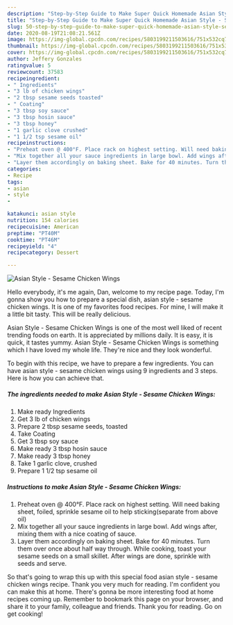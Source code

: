 ```yaml
---
description: "Step-by-Step Guide to Make Super Quick Homemade Asian Style - Sesame Chicken Wings"
title: "Step-by-Step Guide to Make Super Quick Homemade Asian Style - Sesame Chicken Wings"
slug: 50-step-by-step-guide-to-make-super-quick-homemade-asian-style-sesame-chicken-wings
date: 2020-08-19T21:08:21.561Z
image: https://img-global.cpcdn.com/recipes/5803199211503616/751x532cq70/asian-style-sesame-chicken-wings-recipe-main-photo.jpg
thumbnail: https://img-global.cpcdn.com/recipes/5803199211503616/751x532cq70/asian-style-sesame-chicken-wings-recipe-main-photo.jpg
cover: https://img-global.cpcdn.com/recipes/5803199211503616/751x532cq70/asian-style-sesame-chicken-wings-recipe-main-photo.jpg
author: Jeffery Gonzales
ratingvalue: 5
reviewcount: 37583
recipeingredient:
- " Ingredients"
- "3 lb of chicken wings"
- "2 tbsp sesame seeds toasted"
- " Coating"
- "3 tbsp soy sauce"
- "3 tbsp hosin sauce"
- "3 tbsp honey"
- "1 garlic clove crushed"
- "1 1/2 tsp sesame oil"
recipeinstructions:
- "Preheat oven @ 400°F. Place rack on highest setting. Will need baking sheet, foiled, sprinkle sesame oil to help sticking(separate from above oil)"
- "Mix together all your sauce ingredients in large bowl. Add wings after, mixing them with a nice coating of sauce."
- "Layer them accordingly on baking sheet. Bake for 40 minutes. Turn them over once about half way through. While cooking, toast your sesame seeds on a small skillet. After wings are done, sprinkle with seeds and serve."
categories:
- Recipe
tags:
- asian
- style
- 

katakunci: asian style  
nutrition: 154 calories
recipecuisine: American
preptime: "PT40M"
cooktime: "PT46M"
recipeyield: "4"
recipecategory: Dessert

---
```



![Asian Style - Sesame Chicken Wings](https://img-global.cpcdn.com/recipes/5803199211503616/751x532cq70/asian-style-sesame-chicken-wings-recipe-main-photo.jpg)

Hello everybody, it's me again, Dan, welcome to my recipe page. Today, I'm gonna show you how to prepare a special dish, asian style - sesame chicken wings. It is one of my favorites food recipes. For mine, I will make it a little bit tasty. This will be really delicious.

Asian Style - Sesame Chicken Wings is one of the most well liked of recent trending foods on earth. It is appreciated by millions daily. It is easy, it is quick, it tastes yummy. Asian Style - Sesame Chicken Wings is something which I have loved my whole life. They're nice and they look wonderful.




To begin with this recipe, we have to prepare a few ingredients. You can have asian style - sesame chicken wings using 9 ingredients and 3 steps. Here is how you can achieve that.

<!--inarticleads1-->

##### The ingredients needed to make Asian Style - Sesame Chicken Wings:

1. Make ready  Ingredients
1. Get 3 lb of chicken wings
1. Prepare 2 tbsp sesame seeds, toasted
1. Take  Coating
1. Get 3 tbsp soy sauce
1. Make ready 3 tbsp hosin sauce
1. Make ready 3 tbsp honey
1. Take 1 garlic clove, crushed
1. Prepare 1 1/2 tsp sesame oil




<!--inarticleads2-->

##### Instructions to make Asian Style - Sesame Chicken Wings:

1. Preheat oven @ 400°F. Place rack on highest setting. Will need baking sheet, foiled, sprinkle sesame oil to help sticking(separate from above oil)
1. Mix together all your sauce ingredients in large bowl. Add wings after, mixing them with a nice coating of sauce.
1. Layer them accordingly on baking sheet. Bake for 40 minutes. Turn them over once about half way through. While cooking, toast your sesame seeds on a small skillet. After wings are done, sprinkle with seeds and serve.




So that's going to wrap this up with this special food asian style - sesame chicken wings recipe. Thank you very much for reading. I'm confident you can make this at home. There's gonna be more interesting food at home recipes coming up. Remember to bookmark this page on your browser, and share it to your family, colleague and friends. Thank you for reading. Go on get cooking!

